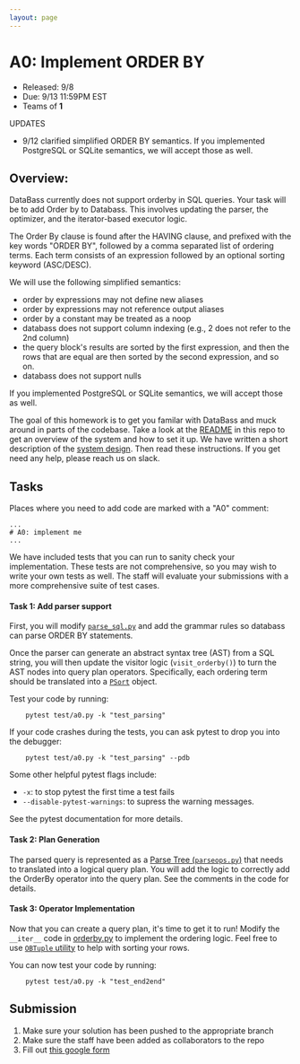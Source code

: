 ```yaml
---
layout: page
---
```


# A0: Implement ORDER BY

* Released: 9/8
* Due: 9/13 11:59PM EST
* Teams of **1**

UPDATES

* 9/12 clarified simplified ORDER BY semantics.  If you implemented PostgreSQL or SQLite semantics, we will accept those as well.

## Overview:

DataBass currently does not support orderby in SQL queries.  Your task will be to add Order by to Databass.
This involves updating the parser, the optimizer, and the iterator-based executor logic.  

The Order By clause is found after the HAVING clause, and prefixed with the key words "ORDER BY", followed by
a comma separated list of ordering terms.  Each term consists of an expression followed by an optional sorting
keyword (ASC/DESC).    

We will use the following simplified semantics:

* order by expressions may not define new aliases
* order by expressions may not reference output aliases
* order by a constant may be treated as a noop 
* databass does not support column indexing (e.g., 2 does not refer to the 2nd column)
* the query block's results are sorted by the first expression, and then the rows that are equal are then sorted by the second expression, and so on.
* databass does not support nulls 

If you implemented PostgreSQL or SQLite semantics, we will accept those as well.

<!-- Take a look at PostgreSQL or SQLite's documentation for a detailed specification of ORDER BY. -->

The goal of this homework is to get you familar with DataBass and muck around in parts of the codebase.
Take a look at the [README](../README.md) in this repo to get an overview of the system and how to set it up.
We have written a short description of the [system design](../design.md). 
Then read these instructions. If you get need any help, please reach us on slack.



## Tasks

Places where you need to add code are marked with a "A0" comment:

    ...
    # A0: implement me
    ...

We have included tests that you can run to sanity check your implementation.
These tests are not comprehensive, so you may wish to write your own tests as well.
The staff will evaluate your submissions with a more comprehensive suite of test cases.

#### Task 1: Add parser support

First, you will modify [`parse_sql.py`](../databass/parse_sql.py) and add the grammar rules 
so databass can parse ORDER BY statements.


Once the parser can generate an abstract syntax tree (AST) from a SQL string, you will then
update the visitor logic (`visit_orderby()`) to turn the AST nodes into query plan operators.
Specifically, each ordering term should be translated into a [`PSort`](../databass/parseops.py) object.

Test your code by running:

        pytest test/a0.py -k "test_parsing"

If your code crashes during the tests, you can ask pytest to drop you into the debugger:

        pytest test/a0.py -k "test_parsing" --pdb

Some other helpful pytest flags include:

* `-x`: to stop pytest the first time a test fails
* `--disable-pytest-warnings`: to supress the warning messages.

See the pytest documentation for more details.


#### Task 2: Plan Generation

The parsed query is represented as a [Parse Tree (`parseops.py`)](../databass/parseops.py) that needs to translated into
a logical query plan.  You will add the logic to correctly add the OrderBy operator into the 
query plan.  See the comments in the code for details.

#### Task 3: Operator Implementation

Now that you can create a query plan, it's time to get it to run!  Modify the `__iter__` code in
[orderby.py](../databass/ops/orderby.py) to implement the ordering logic. Feel free to use
[`OBTuple` utility](../databass/util.py) to help with sorting your rows.

You can now test your code by running:

        pytest test/a0.py -k "test_end2end"

## Submission

1. Make sure your solution has been pushed to the appropriate branch
2. Make sure the staff have been added as collaborators to the repo
3. Fill out [this google form](https://forms.gle/47fRSDCrBu2gnD9D7)

